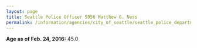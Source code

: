 ```yaml
---
layout: page
title: Seattle Police Officer 5956 Matthew G. Ness
permalink: /information/agencies/city_of_seattle/seattle_police_department/copbook/5956/
---
```


**Age as of Feb. 24, 2016:** 45.0
